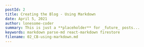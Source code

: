 ```yaml
---
postId: 2
title: Creating the Blog - Using Markdown
date: April 5, 2021
author: lonesome-coder
summary: This is just a **placeholder** for _future_ posts...
keywords: markdown parse-md react-markdown firestore
filename: 02_CB-using-markdown.md
---
```

